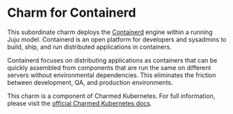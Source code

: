 # Charm for Containerd

This subordinate charm deploys the [Containerd](https://containerd.io/)
engine within a running Juju model. Containerd is an open platform
for developers and sysadmins to build, ship, and run distributed applications
in containers.

Containerd focuses on distributing applications as containers that can be quickly
assembled from components that are run the same on different servers without
environmental dependencies. This eliminates the friction between development,
QA, and production environments.

This charm is a component of Charmed Kubernetes. For full information,
please visit the [official Charmed Kubernetes docs](https://www.ubuntu.com/kubernetes/docs/charm-containerd).

